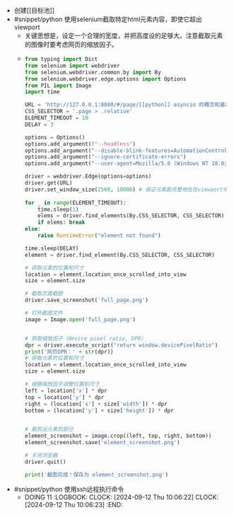 - 创建[[目标池]]
- #snippet/python 使用selenium截取特定html元素内容，即使它超出viewport
	- 关键思想是，设定一个合理的宽度，并把高度设的足够大。注意截取元素的图像时要考虑网页的缩放因子。
	- ```python
	  from typing import Dict
	  from selenium import webdriver
	  from selenium.webdriver.common.by import By
	  from selenium.webdriver.edge.options import Options
	  from PIL import Image
	  import time
	  
	  URL = 'http://127.0.0.1:8080/#/page/[[python]] asyncio 的概念和基本使用'
	  CSS_SELECTOR = '.page > .relative'
	  ELEMENT_TIMEOUT = 10
	  DELAY = 3
	  
	  options = Options()
	  options.add_argument(f"--headless")  
	  options.add_argument("--disable-blink-features=AutomationControlled") 
	  options.add_argument("--ignore-certificate-errors")  
	  options.add_argument("--user-agent=Mozilla/5.0 (Windows NT 10.0; Win64; x64; rv:109.0) Gecko/20100101 Firefox/115.0") 
	  
	  driver = webdriver.Edge(options=options)
	  driver.get(URL)
	  driver.set_window_size(2560, 10000) # 保证元素能完整地处在viewport中
	   
	  for _ in range(ELEMENT_TIMEOUT):
	      time.sleep(1)
	      elems = driver.find_elements(By.CSS_SELECTOR, CSS_SELECTOR)
	      if elems: break
	  else:
	      raise RuntimeError("element not found")
	  
	  time.sleep(DELAY)
	  element = driver.find_element(By.CSS_SELECTOR, CSS_SELECTOR)
	  
	  # 获取元素的位置和尺寸
	  location = element.location_once_scrolled_into_view
	  size = element.size
	  
	  # 截取页面截图
	  driver.save_screenshot('full_page.png')
	  
	  # 打开截图文件
	  image = Image.open('full_page.png')
	  
	  
	  # 获取缩放因子（device pixel ratio, DPR）
	  dpr = driver.execute_script("return window.devicePixelRatio")
	  print('网页DPR：' + str(dpr))
	  # 获取元素的位置和尺寸
	  location = element.location_once_scrolled_into_view
	  size = element.size
	  
	  # 根据缩放因子调整位置和尺寸
	  left = location['x'] * dpr
	  top = location['y'] * dpr
	  right = (location['x'] + size['width']) * dpr
	  bottom = (location['y'] + size['height']) * dpr
	  
	  
	  # 裁剪出元素的部分
	  element_screenshot = image.crop((left, top, right, bottom))
	  element_screenshot.save('element_screenshot.png')
	  
	  # 关闭浏览器
	  driver.quit()
	  
	  print('截图完成！保存为 element_screenshot.png')
	  ```
- #snippet/python 使用ssh远程执行命令
	- DOING 11
	  :LOGBOOK:
	  CLOCK: [2024-09-12 Thu 10:06:22]
	  CLOCK: [2024-09-12 Thu 10:06:23]
	  :END: